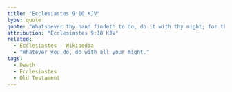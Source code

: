 ```yaml
---
title: "Ecclesiastes 9:10 KJV"
type: quote
quote: "Whatsoever thy hand findeth to do, do it with thy might; for there is no work, nor device, nor knowledge, nor wisdom, in the grave, whither thou goest."
attribution: "Ecclesiastes 9:10 KJV"
related:
  - Ecclesiastes - Wikipedia
  - "Whatever you do, do with all your might."
tags:
  - Death
  - Ecclesiastes
  - Old Testament
---
```


